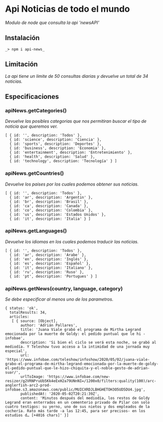 # Api Noticias de todo el mundo

_Modulo de node que consulta la api 'newsAPI'_

## Instalación 
```
_> npm i api-news_
```

## Limitación

_La api tiene un limite de 50 consultas diarias y devuelve un total de 34 noticias._

## Especificaciones

### apiNews.getCategories() 

_Devuelve las posibles categorias que nos permitiran buscar el tipo de noticia que queremos ver._ 

```
[ { id: '', description: 'Todos' },
  { id: 'science', description: 'Ciencia' },
  { id: 'sports', description: 'Deportes' },
  { id: 'business', description: 'Economia' },
  { id: 'entertainment', description: 'Entretenimiento' },
  { id: 'health', description: 'Salud' },
  { id: 'technology', description: 'Tecnología' } ]

  ```


### apiNews.getCountries() 

_Devuelve los paises por los cuales podemos obtener sus noticias._ 

```
[ { id: '', description: 'Todos' },
  { id: 'ar', description: 'Argentin' },
  { id: 'br', description: 'Brasil' },
  { id: 'ca', description: 'Canada' },
  { id: 'co', description: 'Colombia' },
  { id: 'us', description: 'Estados Unidos' },
  { id: 'it', description: 'Italia' } ]

  ```


### apiNews.getLanguages() 

_Devuelve los idiomas en los cuales podemos traducir las noticias._ 

```
[ { id: '', description: 'Todos' },
  { id: 'ar', description: 'Arabe' },
  { id: 'en', description: 'Inglés' },
  { id: 'es', description: 'Español' },
  { id: 'it', description: 'Italiano' },
  { id: 'ru', description: 'Ruso' },
  { id: 'pt', description: 'Portugues' } ]

  ```

### apiNews.getNews(country, language, category) 
  _Se debe especificar al menos uno de los parametros._ 

```
{ status: 'ok',
  totalResults: 34,
  articles:
   [ { source: [Object],
       author: 'Adrián Pallares',
       title: 'Juana Viale grabó el programa de Mirtha Legrand emocionada por la muerte de Goldy: el pedido puntual que le hi - infobae',
       description: 'Si bien el ciclo se verá esta noche, se grabó al mediodía. Y Teleshow tuvo acceso a la intimidad de una jornada muy especial',
       url: 'https://www.infobae.com/teleshow/infoshow/2020/05/02/juana-viale-grabo-el-programa-de-mirtha-legrand-emocionada-por-la-muerte-de-goldy-el-pedido-puntual-que-le-hizo-chiquita-y-el-noble-gesto-de-adrian-suar/',
       urlToImage: 'https://www.infobae.com/new-resizer/g2VRNPruUb5Kk4eExH2a79UNnNI=/1200x0/filters:quality(100)/arc-anglerfish-arc2-prod-infobae.s3.amazonaws.com/public/MUICXRDJLBHGHETOH3O5UD5DU4.jpg',
       publishedAt: '2020-05-02T20:21:39Z',
       content: 'Minutos después del mediodía, los restos de Goldy Legrand eran enterrados en un cementerio privado de Pilar con solo cuatro testigos: su yerno, uno de sus nietos y dos empleados de la cochería. Rato más tarde -a las 12:45, para ser precisos- en los estudios d… [+4016 chars]' }]

  ```